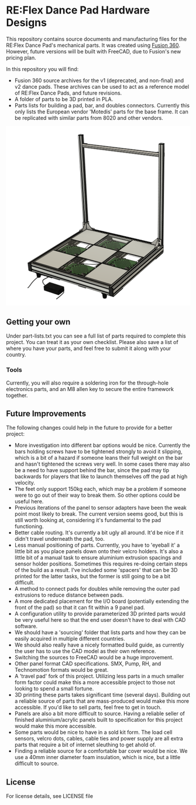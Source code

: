 # RE:Flex Dance Pad Hardware Designs
This repository contains source documents and manufacturing files for the RE:Flex Dance Pad's mechanical parts. It was created using [Fusion 360](https://www.autodesk.com/products/fusion-360/). However, future versions will be built with FreeCAD, due to Fusion's new pricing plan.

In this repository you will find:
- Fusion 360 source archives for the v1 (deprecated, and non-final) and v2 dance pads. These archives can be used to act as a reference model of RE:Flex Dance Pads, and future revisions.
- A folder of parts to be 3D printed in PLA.
- Parts lists for building a pad, bar, and doubles connectors. Currently this only lists the European vendor 'Motedis' parts for the base frame. It can be replicated with similar parts from 8020 and other vendors.

![](https://raw.githubusercontent.com/ReflexCreations/hardware-design/master/images/cad-model.PNG?raw=true "CAD Pad")

## Getting your own

Under part-lists.txt you can see a full list of parts required to complete this project. You can treat it as your own checklist. Please also save a list of where you have your parts, and feel free to submit it along with your country. 

### Tools
Currently, you will also require a soldering iron for the through-hole electronics parts, and an M8 allen key to secure the entire framework together.

## Future Improvements

The following changes could help in the future to provide for a better project:
- More investigation into different bar options would be nice. Currently the bars holding screws have to be tightened strongly to avoid it slipping, which is a bit of a hazard if someone leans their full weight on the bar and hasn't tightened the screws very well. In some cases there may also be a need to have support behind the bar, since the pad may tip backwards for players that like to launch themselves off the pad at high velocity.
- The feet only support 150kg each, which may be a problem if someone were to go out of their way to break them. So other options could be useful here.
- Previous iterations of the panel to sensor adapters have been the weak point most likely to break. The current version seems good, but this is still worth looking at, considering it's fundamental to the pad functioning.
- Better cable routing. It's currently a bit ugly all around. It'd be nice if it didn't travel underneath the pad, too.
- Less manual positioning of parts. Currently, you have to 'eyeball it' a little bit as you place panels down onto their velcro holders. It's also a little bit of a manual task to ensure aluminium extrusion spacings and sensor holder positions. Sometimes this requires re-doing certain steps of the build as a result. I've included some 'spacers' that can be 3D printed for the latter tasks, but the former is still going to be a bit difficult.
- A method to connect pads for doubles while removing the outer pad extrusions to reduce distance between pads.
- A more dedicated placement for the I/O board (potentially extending the front of the pad) so that it can fit within a 9 panel pad.
- A configuration utility to provide parameterized 3D printed parts would be very useful here so that the end user doesn't have to deal with CAD software.
- We should have a 'sourcing' folder that lists parts and how they can be easily acquired in multiple different countries.
- We should also really have a nicely formatted build guide, as currently the user has to use the CAD model as their own reference.
- Switching the sources to FreeCAD would be a huge improvement.
- Other panel format CAD specifications. SMX, Pump, RH, and Technomotion formats would be great.
- A 'travel pad' fork of this project. Utilizing less parts in a much smaller form factor could make this a more accessible project to those not looking to spend a small fortune.
- 3D printing these parts takes significant time (several days). Building out a reliable source of parts that are mass-produced would make this more accessible. If you'd like to sell parts, feel free to get in touch.
- Panels are also a bit more difficult to source. Having a reliable seller of finished aluminium/acrylic panels built to specification for this project would make this more accessible.
- Some parts would be nice to have in a sold kit form. The load cell sensors, velcro dots, cables, cable ties and power supply are all extra parts that require a bit of internet sleuthing to get ahold of.
- Finding a reliable source for a comfortable bar cover would be nice. We use a 40mm inner diameter foam insulation, which is nice, but a little difficult to source.

## License

For license details, see LICENSE file